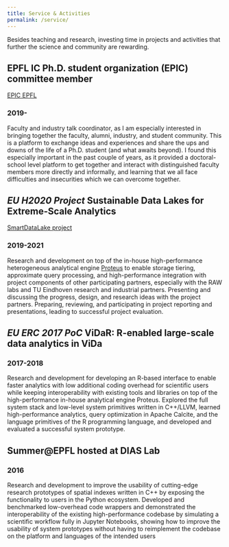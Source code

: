 ```yaml
---
title: Service & Activities
permalink: /service/
---
```


Besides teaching and research, investing time in projects and activities that further the science and community are rewarding. 

## EPFL IC Ph.D. student organization (EPIC) committee member
[EPIC EPFL](https://epic.epfl.ch)
### 2019-
Faculty and industry talk coordinator, as I am especially interested in bringing together the faculty, alumni, industry, and student community. This is a platform to exchange ideas and experiences and share the ups and downs of the life of a Ph.D. student (and what awaits beyond). I found this especially important in the past couple of years, as it provided a doctoral-school level platform to get together and interact with distinguished faculty members more directly and informally, and learning that we all face difficulties and insecurities which we can overcome together.

## *EU H2020 Project* Sustainable Data Lakes for Extreme-Scale Analytics
[SmartDataLake project](https://www.smartdatalake.eu)
### 2019-2021
Research and development on top of the in-house high-performance heterogeneous analytical
engine [Proteus](https://www.proteusdb.com) to enable storage tiering, approximate query processing, and high-performance integration with project components of other participating partners, especially with the RAW labs and TU Eindhoven research and industrial partners. Presenting and discussing the progress, design, and research ideas with the project partners. Preparing, reviewing, and participating in project reporting and presentations, leading to successful project evaluation.

## *EU ERC 2017 PoC* ViDaR: R-enabled large-scale data analytics in ViDa
### 2017-2018
Research and development for developing an R-based interface to enable faster analytics with
low additional coding overhead for scientific users while keeping interoperability with existing tools and libraries on top of the high-performance in-house analytical engine Proteus. Explored the full system stack and low-level system primitives written in C++/LLVM, learned high-performance analytics, query optimization in Apache Calcite, and the language primitives of the R programming language, and developed and evaluated a successful system prototype.

## Summer@EPFL hosted at DIAS Lab
### 2016
Research and development to improve the usability of cutting-edge research prototypes of spatial indexes written in C++ by exposing the functionality to users in the Python ecosystem. Developed and benchmarked low-overhead code wrappers and demonstrated the interoperability of the existing high-performance codebase by simulating a scientific workflow fully in Jupyter Notebooks, showing how to improve the usability of system prototypes without having to reimplement the codebase on the platform and languages of the intended users
